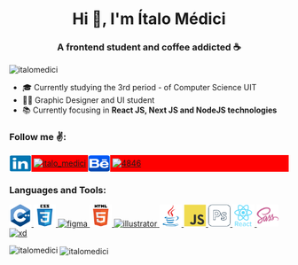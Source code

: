 
<h1 align="center">Hi 👋, I'm Ítalo Médici</h1>
<h3 align="center">A frontend student and coffee addicted ☕</h3>

<p align="left"> <img src="https://komarev.com/ghpvc/?username=italomedici&label=Profile%20views&color=e6333f&style=flat" alt="italomedici" /> </p>

- 🎓 Currently studying the 3rd period - of Computer Science UIT
- 👨‍💻 Graphic Designer and UI student
- 📚 Currently focusing in **React JS, Next JS and NodeJS technologies**

<h3 align="left">Follow me ✌:</h3>
<div align="left" style="background-color:red">
<a href="https://www.linkedin.com/in/%C3%ADtalo-m%C3%A9dici-070336186/" target="blank"><img align="center" src="https://raw.githubusercontent.com/devicons/devicon/master/icons/linkedin/linkedin-original.svg" alt="italo medecici" height="30" width="40" style="color:red"/></a>
<a href="https://instagram.com/italo_medici" target="blank"><img align="center" src="https://cdn.jsdelivr.net/npm/simple-icons@3.0.1/icons/instagram.svg" alt="italo_medici" height="30" width="40" /></a>
<a href="https://www.behance.net/MediciDesigner" target="blank"><img align="center" src="https://raw.githubusercontent.com/devicons/devicon/master/icons/behance/behance-original.svg" alt="medici design" height="30" width="40" /></a>
<a href="https://discordapp.com/users/527215613937188884" target="blank"><img align="center" src="https://cdn.jsdelivr.net/npm/simple-icons@3.0.1/icons/discord.svg" alt="4846" height="30" width="40" /></a>
</div>

<h3 align="left">Languages and Tools:</h3>
<p align="left"> <a href="https://www.w3schools.com/cpp/" target="_blank"> <img src="https://raw.githubusercontent.com/devicons/devicon/master/icons/cplusplus/cplusplus-original.svg" alt="cplusplus" width="40" height="40"/> </a> <a href="https://www.w3schools.com/css/" target="_blank"> <img src="https://raw.githubusercontent.com/devicons/devicon/master/icons/css3/css3-original-wordmark.svg" alt="css3" width="40" height="40"/> </a> <a href="https://www.figma.com/" target="_blank"> <img src="https://www.vectorlogo.zone/logos/figma/figma-icon.svg" alt="figma" width="40" height="40"/> </a> <a href="https://www.w3.org/html/" target="_blank"> <img src="https://raw.githubusercontent.com/devicons/devicon/master/icons/html5/html5-original-wordmark.svg" alt="html5" width="40" height="40"/> </a> <a href="https://www.adobe.com/in/products/illustrator.html" target="_blank"> <img src="https://www.vectorlogo.zone/logos/adobe_illustrator/adobe_illustrator-icon.svg" alt="illustrator" width="40" height="40"/> </a> <a href="https://www.java.com" target="_blank"> <img src="https://raw.githubusercontent.com/devicons/devicon/master/icons/java/java-original.svg" alt="java" width="40" height="40"/> </a> <a href="https://developer.mozilla.org/en-US/docs/Web/JavaScript" target="_blank"> <img src="https://raw.githubusercontent.com/devicons/devicon/master/icons/javascript/javascript-original.svg" alt="javascript" width="40" height="40"/> </a> <a href="https://www.photoshop.com/en" target="_blank"> <img src="https://raw.githubusercontent.com/devicons/devicon/master/icons/photoshop/photoshop-line.svg" alt="photoshop" width="40" height="40"/> </a> <a href="https://reactjs.org/" target="_blank"> <img src="https://raw.githubusercontent.com/devicons/devicon/master/icons/react/react-original-wordmark.svg" alt="react" width="40" height="40"/> </a> <a href="https://sass-lang.com" target="_blank"> <img src="https://raw.githubusercontent.com/devicons/devicon/master/icons/sass/sass-original.svg" alt="sass" width="40" height="40"/> </a> <a href="https://www.adobe.com/products/xd.html" target="_blank"> <img src="https://cdn.worldvectorlogo.com/logos/adobe-xd.svg" alt="xd" width="40" height="40"/> </a> </p>

<p><img align="left" src="https://github-readme-stats.vercel.app/api/top-langs?username=italomedici&show_icons=true&theme=dracula&locale=en&layout=compact" alt="italomedici" /></p>

<p>&nbsp;<img align="center" src="https://github-readme-stats.vercel.app/api?username=italomedici&show_icons=true&theme=dracula&locale=en" alt="italomedici" /></p>

